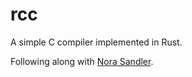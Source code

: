 # rcc

A simple C compiler implemented in Rust.

Following along with [Nora Sandler](https://norasandler.com/2017/11/29/Write-a-Compiler.html).

